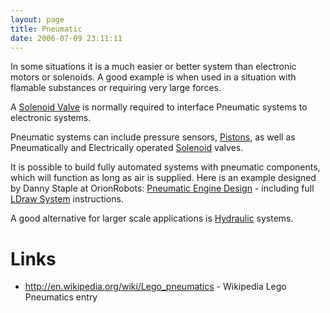 ```yaml
---
layout: page
title: Pneumatic
date: 2006-07-09 23:11:11
---
```

<p>In some situations it is a much easier or better system than electronic motors or solenoids. A good example is when used in a situation with flamable substances or requiring very large forces.
</p>
<p>A <a href="/wiki/solenoid.html" title="Solenoid">Solenoid Valve</a> is normally required to interface Pneumatic systems to electronic systems.
</p>
<p>Pneumatic systems can include pressure sensors, <a href="/wiki/pistons.html" title="Pistons">Pistons</a>, as well as Pneumatically and Electrically operated <a href="/wiki/solenoid.html" title="Solenoid">Solenoid</a> valves.
</p>
<p>It is possible to build fully automated systems with pneumatic components, which will function as long as air is supplied. Here is an example designed by Danny Staple at OrionRobots: <a href="-- review bloglink --?blogId=1&amp;postId=104" rel="">Pneumatic Engine Design</a> - including full <a href="/wiki/ldraw_system.html" title="The primary system for CAD representation of Lego parts">LDraw System</a> instructions.
</p>
<p>A good alternative for larger scale applications is <a href="/wiki/hydraulic.html" title="Hydraulic">Hydraulic</a> systems.
</p>
<h1  id="Links">Links</h1>
<ul><li> <a  href="http://en.wikipedia.org/wiki/Lego_pneumatics" rel="external" target="_blank">http://en.wikipedia.org/wiki/Lego_pneumatics</a> - Wikipedia Lego Pneumatics entry
</li></ul>